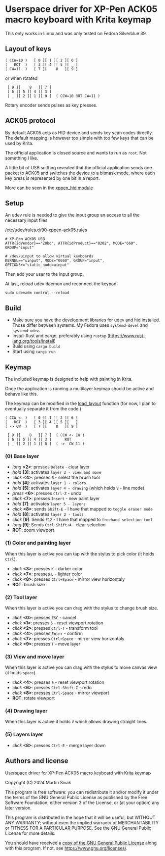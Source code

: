 # Userspace driver for XP-Pen ACK05 macro keyboard with Krita keymap

This only works in Linux and was only tested on Fedora Silverblue 39.

## Layout of keys

```
( CCW=10 )   [ 0 ][ 1 ][ 2 ][ 6 ]
(   ROT  )   [ 3 ][ 4 ][ 5 ][ _ ]
( CW=11  )   [ 7 ][    8   ][ 9 ]
```

or when rotated

```
 [ 9 ][    8   ][ 7 ]
 [ 6 |[ 5 ][ 4 ][ 3 ]
 | _ ][ 2 ][ 1 ][ 0 ]  ( CCW=10 ROT CW=11 )
```

Rotary encoder sends pulses as key presses.

## ACK05 protocol

By default ACK05 acts as HID device and sends key scan codes directly. The default mapping is however too simple with too few keys that can be used by Krita.

The official application is closed source and wants to run as `root`. Not something I like.

A little bit of USB sniffing revealed that the official application sends one packet to ACK05 and switches the device to a bitmask mode, where each key press is represented by one bit in a report.

More can be seen in the [xppen_hid module](src/xppen_hid/mod.rs#L74)

## Setup

An udev rule is needed to give the input group an access to all the necessary input files

/etc/udev/rules.d/90-xppen-ack05.rules

```
# XP-Pen ACK05 USB
ATTR{idVendor}=="28bd", ATTR{idProduct}=="0202", MODE="660", GROUP="input"

# /dev/uinput to allow virtual keyboards
KERNEL=="uinput", MODE="0660", GROUP="input", OPTIONS+="static_node=uinput"
```

Then add your user to the input group.

At last, reload udev daemon and reconnect the keypad.

```
sudo udevadm control --reload
```

## Build

- Make sure you have the development libraries for udev and hid installed. Those differ between systems. My Fedora uses `systemd-devel` and `systemd-udev`.
- Install Rust and cargo, preferably using `rustup` (https://www.rust-lang.org/tools/install)
- Build using `cargo build`
- Start using `cargo run`

## Keymap

The included keymap is designed to help with painting in Krita.

Once the application is running a multilayer keymap should be active and behave like this.

The keymap can be modified in the [load_layout](src/layout/serialization.rs#L18) function (for now, I plan to eventually separate it from the code.)

```
( CCW <- )   [ 0 ][ 1 ][ 2 ][ 6 ]
(   ROT  )   [ 3 ][ 4 ][ 5 ][ _ ]
( -> CW  )   [ 7 ][    8   ][ 9 ]
```

```
 [ 9 ][    8   ][ 7 ]  ( CCW <- 10 )
 [ 6 |[ 5 ][ 4 ][ 3 ]      ROT
 | _ ][ 2 ][ 1 ][ 0 ]  ( ->  CW 11 )
```

### (0) Base layer

- *long* **<2>**: presses `Delete` - clear layer
- *hold* **[3]**: activates `layer 3 - view and move`
- *click* **<4>**: presses `B` - select the brush tool
- *hold* **[4]**: activates `layer 1 - colors`
- *hold* **[5]**: activates `layer 4 - drawing` (which holds `V` - line mode)
- *press* **<6>**: presses `Ctrl-Z` - undo
- *click* **<7>**: presses `Insert` - new paint layer
- *hold* **[7]**: activates `layer 5 - layers`
- *click* **<8>**: sends `Shift-E` - I have that mapped to `toggle eraser mode`
- *hold* **[8]**: activates `layer 2 - tools`
- *click* **[9]**: Sends `F12` - I have that mapped to `freehand selection tool`
- *long* **[9]**: Sends `Ctrl+Shift+A` - clear selection
- **ROT**: zoom viewport

### (1) Color and painting layer

When this layer is active you can tap with the stylus to
pick color (it holds `Ctrl`).

- *click* **<3>**: presses `K` - darker color
- *click* **<7>**: presses `L` - lighter color
- *click* **<8>**: presses `Ctrl+Space` - mirror view horizontaly
- **ROT**: brush size

### (2) Tool layer

When this layer is active you can drag with the stylus to change
brush size.

- *click* **<0>**: presses `ESC` - cancel
- *click* **<1>**: presses `5` - reset viewport rotation
- *click* **<2>**: presses `Ctrl-T` - transform tool
- *click* **<4>**: presses `Enter` - confirm
- *click* **<7>**: presses `Ctrl+Space` - mirror view horizontaly
- *click* **<9>**: presses `T` - move layer

### (3) View and move layer

When this layer is active you can drag with the stylus to move
canvas view (it holds `space`).

- *click* **<4>**: presses `5` - reset viewport rotation
- *click* **<6>**: presses `Ctrl-Shift-Z` - redo
- *click* **<8>**: presses `Ctrl-Space` - mirror viewport
- **ROT**: rotate viewport

### (4) Drawing layer

When this layer is active it holds `V` which allows drawing
straight lines.

### (5) Layers layer

- *click* **<8>**: presses `Ctrl-E` - merge layer down

## Authors and license

Userspace driver for XP-Pen ACK05 macro keyboard with Krita keymap

Copyright (C) 2024  Martin Sivak

This program is free software: you can redistribute it and/or modify
it under the terms of the GNU General Public License as published by
the Free Software Foundation, either version 3 of the License, or
(at your option) any later version.

This program is distributed in the hope that it will be useful,
but WITHOUT ANY WARRANTY; without even the implied warranty of
MERCHANTABILITY or FITNESS FOR A PARTICULAR PURPOSE.  See the
GNU General Public License for more details.

You should have received a [copy of the GNU General Public License](LICENSE)
along with this program.  If not, see <https://www.gnu.org/licenses/>.
